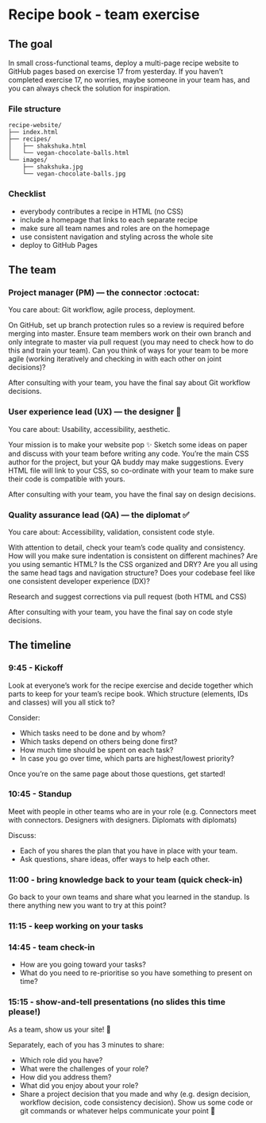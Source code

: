 # Recipe book - team exercise

## The goal

In small cross-functional teams, deploy a multi-page recipe website to GitHub pages based on exercise 17 from yesterday. If you haven’t completed exercise 17, no worries, maybe someone in your team has, and you can always check the solution for inspiration.

### File structure

```text
recipe-website/
├── index.html
├── recipes/
│   ├── shakshuka.html
│   └── vegan-chocolate-balls.html
└── images/
    ├── shakshuka.jpg
    └── vegan-chocolate-balls.jpg
```

### Checklist

- everybody contributes a recipe in HTML (no CSS)
- include a homepage that links to each separate recipe
- make sure all team names and roles are on the homepage
- use consistent navigation and styling across the whole site
- deploy to GitHub Pages

## The team

### Project manager (PM) — the connector :octocat:

You care about: Git workflow, agile process, deployment.

On GitHub, set up branch protection rules so a review is required before merging into master.
Ensure team members work on their own branch and only integrate to master via pull request (you may need to check how to do this and train your team).
Can you think of ways for your team to be more agile (working iteratively and checking in with each other on joint decisions)?

After consulting with your team, you have the final say about Git workflow decisions.

### User experience lead (UX) — the designer :nail_care:

You care about: Usability, accessibility, aesthetic.

Your mission is to make your website pop :sparkles:
Sketch some ideas on paper and discuss with your team before writing any code.
You’re the main CSS author for the project, but your QA buddy may make suggestions. Every HTML file will link to your CSS, so co-ordinate with your team to make sure their code is compatible with yours.

After consulting with your team, you have the final say on design decisions.

### Quality assurance lead (QA) — the diplomat :white_check_mark:

You care about: Accessibility, validation, consistent code style.

With attention to detail, check your team’s code quality and consistency. How will you make sure indentation is consistent on different machines? Are you using semantic HTML? Is the CSS organized and DRY? Are you all using the same head tags and navigation structure? Does your codebase feel like one consistent developer experience (DX)?

Research and suggest corrections via pull request (both HTML and CSS)

After consulting with your team, you have the final say on code style decisions.

## The timeline

### 9:45 - Kickoff

Look at everyone’s work for the recipe exercise and decide together which parts to keep for your team’s recipe book. Which structure (elements, IDs and classes) will you all stick to?

Consider:
- Which tasks need to be done and by whom?
- Which tasks depend on others being done first?
- How much time should be spent on each task?
- In case you go over time, which parts are highest/lowest priority?

Once you’re on the same page about those questions, get started!

### 10:45 - Standup

Meet with people in other teams who are in your role (e.g. Connectors meet with connectors. Designers with designers. Diplomats with diplomats)

Discuss:
- Each of you shares the plan that you have in place with your team.
- Ask questions, share ideas, offer ways to help each other.

### 11:00 - bring knowledge back to your team (quick check-in)

Go back to your own teams and share what you learned in the standup. Is there anything new you want to try at this point?

### 11:15 - keep working on your tasks

### 14:45 - team check-in
- How are you going toward your tasks?
- What do you need to re-prioritise so you have something to present on time?

### 15:15 - show-and-tell presentations (no slides this time please!)

As a team, show us your site! :tada:

Separately, each of you has 3 minutes to share:

- Which role did you have?
- What were the challenges of your role?
- How did you address them?
- What did you enjoy about your role?
- Share a project decision that you made and why (e.g. design decision, workflow decision, code consistency decision). Show us some code or git commands or whatever helps communicate your point :slightly_smiling_face: